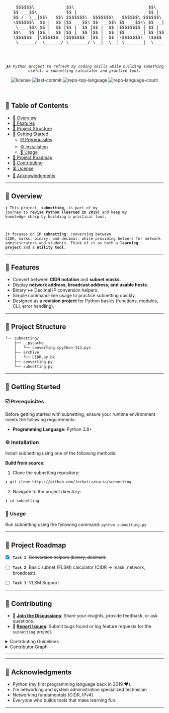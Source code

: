 <div align="center">
<pre>
    $$$$$$\            $$\                            $$\     $$\     $$\
   $$  __$$\           $$ |                           $$ |    $$ |    \__|
   $$ /  \__|$$\   $$\ $$$$$$$\  $$$$$$$\   $$$$$$\ $$$$$$\ $$$$$$\   $$\ $$$$$$$\   $$$$$$\
   \$$$$$$\  $$ |  $$ |$$  __$$\ $$  __$$\ $$  __$$\\_$$  _|\_$$  _|  $$ |$$  __$$\ $$  __$$\
    \____$$\ $$ |  $$ |$$ |  $$ |$$ |  $$ |$$$$$$$$ | $$ |    $$ |    $$ |$$ |  $$ |$$ /  $$ |
   $$\   $$ |$$ |  $$ |$$ |  $$ |$$ |  $$ |$$   ____| $$ |$$\ $$ |$$\ $$ |$$ |  $$ |$$ |  $$ |
   \$$$$$$  |\$$$$$$  |$$$$$$$  |$$ |  $$ |\$$$$$$$\  \$$$$  |\$$$$  |$$ |$$ |  $$ |\$$$$$$$ |
    \______/  \______/ \_______/ \__|  \__| \_______|  \____/  \____/ \__|\__|  \__| \____$$ |
                                                                                    $$\   $$ |
                                                                                    \$$$$$$  |
                                                                                     \______/
</pre>
</div>
<p align="center">
	<em><code>❯A Python project to refresh my coding skills while building something useful: a subnetting calculator and practice tool.</code></em>
</p>
<p align="center">
	<img src="https://img.shields.io/github/license/farhatizakaria/subnetting?style=default&logo=opensourceinitiative&logoColor=white&color=0080ff" alt="license">
	<img src="https://img.shields.io/github/last-commit/farhatizakaria/subnetting?style=default&logo=git&logoColor=white&color=0080ff" alt="last-commit">
	<img src="https://img.shields.io/github/languages/top/farhatizakaria/subnetting?style=default&color=0080ff" alt="repo-top-language">
	<img src="https://img.shields.io/github/languages/count/farhatizakaria/subnetting?style=default&color=0080ff" alt="repo-language-count">
</p>
<p align="center"><!-- default option, no dependency badges. -->
</p>
<p align="center">
	<!-- default option, no dependency badges. -->
</p>
<br>

## 🔗 Table of Contents

- [📍 Overview](#-overview)
- [👾 Features](#-features)
- [📁 Project Structure](#-project-structure)
- [🚀 Getting Started](#-getting-started)
  - [☑️ Prerequisites](#-prerequisites)
  - [⚙️ Installation](#-installation)
  - [🤖 Usage](#🤖-usage)
- [📌 Project Roadmap](#-project-roadmap)
- [🔰 Contributing](#-contributing)
- [🎗 License](#-license)
- [🙌 Acknowledgments](#-acknowledgments)

---

## 📍 Overview

<code>❯ This project, **subnetting**, is part of my journey to **revise Python (learned in 2019)** and keep my knowledge sharp by building a practical tool.

It focuses on **IP subnetting**: converting between CIDR, masks, binary, and decimal, while providing helpers for network administrators and students.
Think of it as both a **learning project** and a **utility tool**.</code>

---

## 👾 Features

- Convert between **CIDR notation** and **subnet masks**.
- Display **network address, broadcast address, and usable hosts**.
- Binary ↔ Decimal IP conversion helpers.
- Simple command-line usage to practice subnetting quickly.
- Designed as a **revision project** for Python basics (functions, modules, CLI, error handling).

---

## 📁 Project Structure

```sh
└── subnetting/
    ├── __pycache__
    │   └── converting.cpython-313.pyc
    ├── archive
    │   └── CIDR.py.bk
    ├── converting.py
    └── subnetting.py
```


---
## 🚀 Getting Started

### ☑️ Prerequisites

Before getting started with subnetting, ensure your runtime environment meets the following requirements:

- **Programming Language:** Python 3.8+


### ⚙️ Installation

Install subnetting using one of the following methods:

**Build from source:**

1. Clone the subnetting repository:
```sh
❯ git clone https://github.com/farhatizakaria/subnetting
```

2. Navigate to the project directory:
```sh
❯ cd subnetting
```


### 🤖 Usage
Run subnetting using the following command:
```python subnetting.py```


---
## 📌 Project Roadmap

- [X] **`Task 1`**: <strike>Conversion helpers (binary, decimal).</strike>
- [ ] **`Task 2`**: Basic subnet (FLSM) calculator (CIDR → mask, network, broadcast).
- [ ] **`Task 3`**: VLSM Support



---

## 🔰 Contributing

- **💬 [Join the Discussions](https://github.com/farhatizakaria/subnetting/discussions)**: Share your insights, provide feedback, or ask questions.
- **🐛 [Report Issues](https://github.com/farhatizakaria/subnetting/issues)**: Submit bugs found or log feature requests for the `subnetting` project.


<details closed>
<summary>Contributing Guidelines</summary>

1. **Fork the Repository**: Start by forking the project repository to your github account.
2. **Clone Locally**: Clone the forked repository to your local machine using a git client.
   ```sh
   git clone https://github.com/farhatizakaria/subnetting
   ```
3. **Create a New Branch**: Always work on a new branch, giving it a descriptive name.
   ```sh
   git checkout -b new-feature-x
   ```
4. **Make Your Changes**: Develop and test your changes locally.
5. **Commit Your Changes**: Commit with a clear message describing your updates.
   ```sh
   git commit -m 'Implemented new feature x.'
   ```
6. **Push to github**: Push the changes to your forked repository.
   ```sh
   git push origin new-feature-x
   ```
7. **Submit a Pull Request**: Create a PR against the original project repository. Clearly describe the changes and their motivations.
8. **Review**: Once your PR is reviewed and approved, it will be merged into the main branch. Congratulations on your contribution!
</details>

<details closed>
<summary>Contributor Graph</summary>
<br>
<p align="left">
   <a href="https://github.com{/farhatizakaria/subnetting/}graphs/contributors">
      <img src="https://contrib.rocks/image?repo=farhatizakaria/subnetting">
   </a>
</p>
</details>

---


---

## 🙌 Acknowledgments

- Python (my first programming language back in 2019 ❤️).
- I'm networking and system administration specialized technician
- Networking fundamentals (CIDR, IPv4).
- Everyone who builds tools that make learning fun.

---
